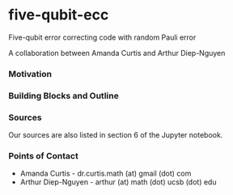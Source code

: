 # five-qubit-ecc
Five-qubit error correcting code with random Pauli error

A collaboration between Amanda Curtis and Arthur Diep-Nguyen

### Motivation


### Building Blocks and Outline 



### Sources 

Our sources are also listed in section 6 of the Jupyter notebook. 

### Points of Contact 

- Amanda Curtis - dr.curtis.math (at) gmail (dot) com
- Arthur Diep-Nguyen - arthur (at) math (dot) ucsb (dot) edu


